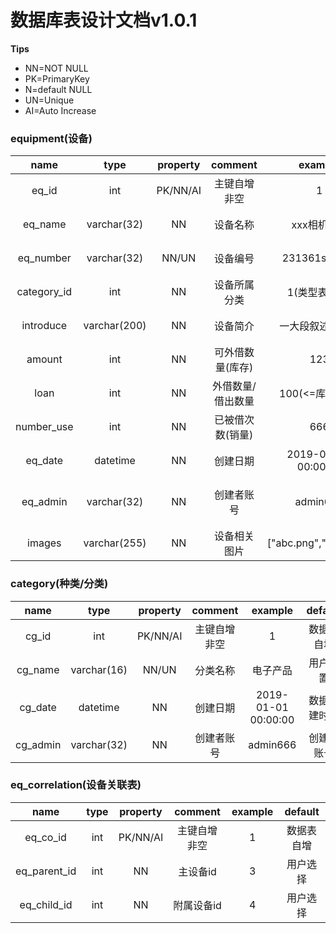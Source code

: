 # 数据库表设计文档v1.0.1
**Tips**
* NN=NOT NULL
* PK=PrimaryKey
* N=default NULL
* UN=Unique
* AI=Auto Increase
### equipment(设备)

|    name     |     type     | property |      comment      |        example        |    default     |
| :---------: | :----------: | :------: | :---------------: | :-------------------: | :------------: |
|    eq_id    |     int      | PK/NN/AI |   主键自增非空    |           1           |   数据表自增   |
|   eq_name   | varchar(32)  |    NN    |     设备名称      |      xxx相机213       |    用户设置    |
|  eq_number  | varchar(32)  |  NN/UN   |     设备编号      |     231361sada13      |    用户设置    |
| category_id |     int      |    NN    |   设备所属分类    |     1(类型表主键)     |    用户设置    |
|  introduce  | varchar(200) |    NN    |     设备简介      |   一大段叙述性文字    |    用户设置    |
|   amount    |     int      |    NN    | 可外借数量(库存)  |          123          |    用户设置    |
|    loan     |     int      |    NN    | 外借数量/借出数量 |    100(<=库存总量)    |       0        |
| number_use  |     int      |    NN    | 已被借次数(销量)  |          666          |       0        |
|   eq_date   |   datetime   |    NN    |     创建日期      |  2019-01-01 00:00:00  |  数据创建时间  |
|  eq_admin   | varchar(32)  |    NN    |    创建者账号     |       admin666        | 管理员账号账号 |
|   images    | varchar(255) |    NN    |   设备相关图片    | ["abc.png","123.jpg"] |       []       |

### category(种类/分类)

|   name   |    type     | property |   comment    |       example       |   default    |
| :------: | :---------: | :------: | :----------: | :-----------------: | :----------: |
|  cg_id   |     int     | PK/NN/AI | 主键自增非空 |          1          |  数据表自增  |
| cg_name  | varchar(16) |  NN/UN   |   分类名称   |      电子产品       |   用户设置   |
| cg_date  |  datetime   |    NN    |   创建日期   | 2019-01-01 00:00:00 | 数据创建时间 |
| cg_admin | varchar(32) |    NN    |  创建者账号  |      admin666       |  创建者账号  |

### eq_correlation(设备关联表)
|     name     | type  | property |   comment    | example |  default   |
| :----------: | :---: | :------: | :----------: | :-----: | :--------: |
|   eq_co_id   |  int  | PK/NN/AI | 主键自增非空 |    1    | 数据表自增 |
| eq_parent_id |  int  |    NN    |   主设备id   |    3    |  用户选择  |
| eq_child_id  |  int  |    NN    |  附属设备id  |    4    |  用户选择  |